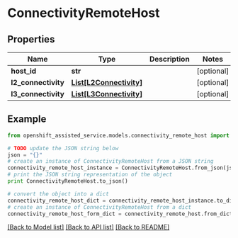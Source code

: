 # ConnectivityRemoteHost


## Properties
Name | Type | Description | Notes
------------ | ------------- | ------------- | -------------
**host_id** | **str** |  | [optional] 
**l2_connectivity** | [**List[L2Connectivity]**](L2Connectivity.md) |  | [optional] 
**l3_connectivity** | [**List[L3Connectivity]**](L3Connectivity.md) |  | [optional] 

## Example

```python
from openshift_assisted_service.models.connectivity_remote_host import ConnectivityRemoteHost

# TODO update the JSON string below
json = "{}"
# create an instance of ConnectivityRemoteHost from a JSON string
connectivity_remote_host_instance = ConnectivityRemoteHost.from_json(json)
# print the JSON string representation of the object
print ConnectivityRemoteHost.to_json()

# convert the object into a dict
connectivity_remote_host_dict = connectivity_remote_host_instance.to_dict()
# create an instance of ConnectivityRemoteHost from a dict
connectivity_remote_host_form_dict = connectivity_remote_host.from_dict(connectivity_remote_host_dict)
```
[[Back to Model list]](../README.md#documentation-for-models) [[Back to API list]](../README.md#documentation-for-api-endpoints) [[Back to README]](../README.md)


